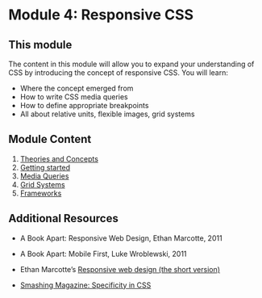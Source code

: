 # Module 4: Responsive CSS

## This module
The content in this module will allow you to expand your understanding of CSS by introducing the concept of responsive CSS. You will learn:

*   Where the concept emerged from
*   How to write CSS media queries 
*   How to define appropriate breakpoints
*   All about relative units, flexible images, grid systems


## Module Content

1.  [Theories and Concepts](responsive-1.md)
2.  [Getting started](responsive-2.md)
3.  [Media Queries](responsive-3.md)
4.  [Grid Systems](responsive-4.md)
5.  [Frameworks](responsive-5.md)

## Additional Resources

*   A Book Apart: Responsive Web Design, Ethan Marcotte, 2011
*   A Book Apart: Mobile First, Luke Wroblewski, 2011

*   Ethan Marcotte’s [Responsive web design (the short version)](http://alistapart.com/article/responsive-web-design)
* [Smashing Magazine: Specificity in CSS](https://www.smashingmagazine.com/2007/07/css-specificity-things-you-should-know/)

